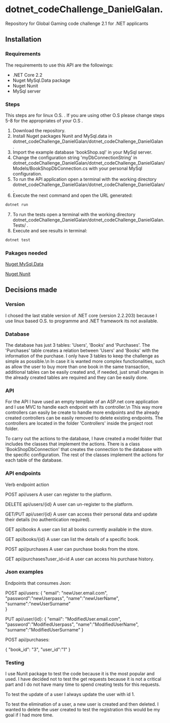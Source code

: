# dotnet_codeChallenge_DanielGalan.
Repository for Global Gaming code challenge 2.1 for .NET applicants

## Installation
### Requirements
The requirements to use this API are the followings:

* .NET Core 2.2
* Nuget MySql.Data package
* Nuget Nunit
* MySql server

### Steps
This steps are for linux O.S. . If you are using other O.S please change steps 5-8 for the appropriates of your O.S . 

1. Download the repository.
2. Install Nuget packages Nunit and MySql.data in dotnet_codeChallenge_DanielGalan/dotnet_codeChallenge_DanielGalan .
3. Import the example database 'bookShop.sql' in your MySql server.  
4. Change the configuration string 'myDbConnectionString' in dotnet_codeChallenge_DanielGalan/dotnet_codeChallenge_DanielGalan/Models/BookShopDbConnection.cs with your personal MySql configuration.
5. To run the API application open a terminal with the working directory dotnet_codeChallenge_DanielGalan/dotnet_codeChallenge_DanielGalan/ .
6. Execute the next command and open the URL generated:
```bash
dotnet run
```
7. To run the tests open a terminal with the working directory dotnet_codeChallenge_DanielGalan/dotnet_codeChallenge_DanielGalan.Tests/ .
8. Execute and see results in terminal:
```bash
dotnet test 
```

### Pakages needed
[Nuget MySql.Data](https://www.nuget.org/packages/MySql.Data/)

[Nuget Nunit](https://www.nuget.org/packages/NUnit/)



## Decisions made

### Version

I chosed the last stable version of .NET core (version 2.2.203) because I use linux based O.S. to programme and .NET framework its not available.

### Database

The database has just 3 tables: 'Users', 'Books' and 'Purchases'. The 'Purchases' table creates a relation between 'Users' and 'Books' with the information of the purchase. I only have 3 tables to keep the challenge as simple as possible.\n In case it is wanted more complex functionalities, such as allow the user to buy more than one book in the same transaction, additional tables can be easily created and, if needed, just small changes in the already created tables are required and they can be easily done.

### API

For the API I have used an empty template of an ASP.net core application and I use MVC to handle each endpoint with its controller.\n
This way more controllers can easily be create to handle more endpoints and the already created controllers can be easily removed to delete existing endpoints.
The controllers are located in the folder 'Controllers' inside the project root folder.

To carry out the actions to the database, I have created a model folder that includes the classes that implement the actions.
There is a class 'BookShopDbConnection' that creates the connection to the database with the specific configuration. The rest of the classes implement the actions for each table of the database.  

### API endpoints

Verb            endpoint                    action

POST            api/users                   A user can register to the platform.

DELETE          api/users/{id}              A user can un-register to the platform. 

GET/PUT         api/user/{id}               A user can access their personal data and update their details (no                                                      authentication required).

GET             api/books                   A user can list all books currently available in the store.

GET             api/books/{id}              A user can list the details of a specific book.

POST            api/purchases               A user can purchase books from the store.

GET             api/purchases?user_id=id    A user can access his purchase history.

### Json examples
Endpoints that consumes Json:

POST     api/users:
{
	"email": "newUser.email.com",
	"password":"newUserpass",
	"name":"newUserName",
	"surname":"newUserSurname"	
}

PUT         api/user/{id}:
{
	"email": "ModifiedUser.email.com",
	"password":"ModifiedUserpass",
	"name":"ModifiedUserName",
	"surname":"ModifiedUserSurname"	
}

POST          api/purchases:

{
	"book_id": "3",
	"user_id":"1"
}


### Testing

I use Nunit package to test the code because it is the most popular and used. I have decided not to test the get requests because it is not a critical part and I do not have many time to spend creating tests for this requests.

To test the update of a user I always update the user with id 1.

To test the elimination of a user, a new user is created and then deleted. I wanted to delete the user created to test the registration this would be my goal if I had more time.

